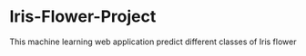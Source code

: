 # Iris-Flower-Project
This machine learning web application predict different classes of Iris flower
